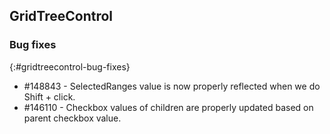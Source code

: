 ## GridTreeControl

### Bug fixes
{:#gridtreecontrol-bug-fixes}

* \#148843 - SelectedRanges value is now properly reflected when we do Shift + click.
* \#146110 - Checkbox values of children are properly updated based on parent checkbox value.